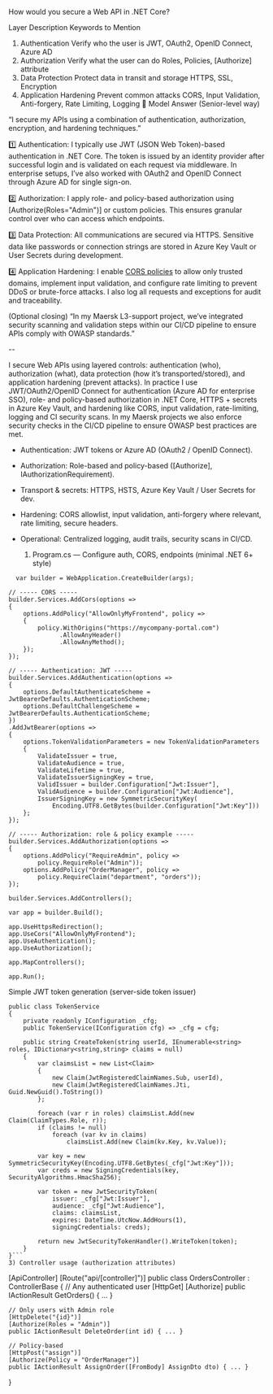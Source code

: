 How would you secure a Web API in .NET Core?

Layer	Description	Keywords to Mention
1. Authentication	Verify who the user is	JWT, OAuth2, OpenID Connect, Azure AD
2. Authorization	Verify what the user can do	Roles, Policies, [Authorize] attribute
3. Data Protection	Protect data in transit and storage	HTTPS, SSL, Encryption
4. Application Hardening	Prevent common attacks	CORS, Input Validation, Anti-forgery, Rate Limiting, Logging
🧠 Model Answer (Senior-level way)

“I secure my APIs using a combination of authentication, authorization, encryption, and hardening techniques.”

1️⃣ Authentication:
I typically use JWT (JSON Web Token)-based authentication in .NET Core.
The token is issued by an identity provider after successful login and is validated on each request via middleware.
In enterprise setups, I’ve also worked with OAuth2 and OpenID Connect through Azure AD for single sign-on.

2️⃣ Authorization:
I apply role- and policy-based authorization using [Authorize(Roles="Admin")] or custom policies.
This ensures granular control over who can access which endpoints.

3️⃣ Data Protection:
All communications are secured via HTTPS. Sensitive data like passwords or connection strings are stored in Azure Key Vault or User Secrets during development.

4️⃣ Application Hardening:
I enable [CORS policies](https://github.com/sbindgithub/dev-journal/blob/main/2025/October/6th/CORS%20Policies.md) to allow only trusted domains, implement input validation, and configure rate limiting to prevent DDoS or brute-force attacks.
I also log all requests and exceptions for audit and traceability.

(Optional closing)
“In my Maersk L3-support project, we’ve integrated security scanning and validation steps within our CI/CD pipeline to ensure APIs comply with OWASP standards.”

--

I secure Web APIs using layered controls: authentication (who), authorization (what), data protection (how it’s transported/stored), and application hardening (prevent attacks).
In practice I use JWT/OAuth2/OpenID Connect for authentication (Azure AD for enterprise SSO), role- and policy-based authorization in .NET Core, HTTPS + secrets in Azure Key Vault, and hardening like CORS, input validation, rate-limiting, logging and CI security scans. In my Maersk projects we also enforce security checks in the CI/CD pipeline to ensure OWASP best practices are met.

- Authentication: JWT tokens or Azure AD (OAuth2 / OpenID Connect).

- Authorization: Role-based and policy-based ([Authorize], IAuthorizationRequirement).

- Transport & secrets: HTTPS, HSTS, Azure Key Vault / User Secrets for dev.

- Hardening: CORS allowlist, input validation, anti-forgery where relevant, rate limiting, secure headers.

- Operational: Centralized logging, audit trails, security scans in CI/CD.

  1) Program.cs — Configure auth, CORS, endpoints (minimal .NET 6+ style)
     
``` 
  var builder = WebApplication.CreateBuilder(args);

// ----- CORS -----
builder.Services.AddCors(options =>
{
    options.AddPolicy("AllowOnlyMyFrontend", policy =>
    {
        policy.WithOrigins("https://mycompany-portal.com")
              .AllowAnyHeader()
              .AllowAnyMethod();
    });
});

// ----- Authentication: JWT -----
builder.Services.AddAuthentication(options =>
{
    options.DefaultAuthenticateScheme = JwtBearerDefaults.AuthenticationScheme;
    options.DefaultChallengeScheme = JwtBearerDefaults.AuthenticationScheme;
})
.AddJwtBearer(options =>
{
    options.TokenValidationParameters = new TokenValidationParameters
    {
        ValidateIssuer = true,
        ValidateAudience = true,
        ValidateLifetime = true,
        ValidateIssuerSigningKey = true,
        ValidIssuer = builder.Configuration["Jwt:Issuer"],
        ValidAudience = builder.Configuration["Jwt:Audience"],
        IssuerSigningKey = new SymmetricSecurityKey(
            Encoding.UTF8.GetBytes(builder.Configuration["Jwt:Key"]))
    };
});

// ----- Authorization: role & policy example -----
builder.Services.AddAuthorization(options =>
{
    options.AddPolicy("RequireAdmin", policy =>
        policy.RequireRole("Admin"));
    options.AddPolicy("OrderManager", policy =>
        policy.RequireClaim("department", "orders"));
});

builder.Services.AddControllers();

var app = builder.Build();

app.UseHttpsRedirection();
app.UseCors("AllowOnlyMyFrontend");
app.UseAuthentication();
app.UseAuthorization();

app.MapControllers();

app.Run();
```
Simple JWT token generation (server-side token issuer)

```
public class TokenService
{
    private readonly IConfiguration _cfg;
    public TokenService(IConfiguration cfg) => _cfg = cfg;

    public string CreateToken(string userId, IEnumerable<string> roles, IDictionary<string,string> claims = null)
    {
        var claimsList = new List<Claim>
        {
            new Claim(JwtRegisteredClaimNames.Sub, userId),
            new Claim(JwtRegisteredClaimNames.Jti, Guid.NewGuid().ToString())
        };

        foreach (var r in roles) claimsList.Add(new Claim(ClaimTypes.Role, r));
        if (claims != null)
            foreach (var kv in claims)
                claimsList.Add(new Claim(kv.Key, kv.Value));

        var key = new SymmetricSecurityKey(Encoding.UTF8.GetBytes(_cfg["Jwt:Key"]));
        var creds = new SigningCredentials(key, SecurityAlgorithms.HmacSha256);

        var token = new JwtSecurityToken(
            issuer: _cfg["Jwt:Issuer"],
            audience: _cfg["Jwt:Audience"],
            claims: claimsList,
            expires: DateTime.UtcNow.AddHours(1),
            signingCredentials: creds);

        return new JwtSecurityTokenHandler().WriteToken(token);
    }
}```
3) Controller usage (authorization attributes)
```
[ApiController]
[Route("api/[controller]")]
public class OrdersController : ControllerBase
{
    // Any authenticated user
    [HttpGet]
    [Authorize] 
    public IActionResult GetOrders() { ... }

    // Only users with Admin role
    [HttpDelete("{id}")]
    [Authorize(Roles = "Admin")]
    public IActionResult DeleteOrder(int id) { ... }

    // Policy-based
    [HttpPost("assign")]
    [Authorize(Policy = "OrderManager")]
    public IActionResult AssignOrder([FromBody] AssignDto dto) { ... }
}

```
